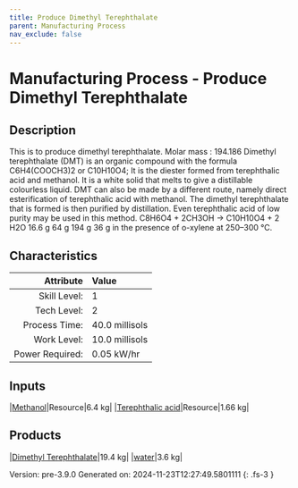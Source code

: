```yaml
---
title: Produce Dimethyl Terephthalate
parent: Manufacturing Process
nav_exclude: false
---
```

# Manufacturing Process - Produce Dimethyl Terephthalate

## Description
&#10;&#9;&#9;&#9;This is to produce dimethyl terephthalate. Molar mass : 194.186 &#10;&#9;&#9;&#9;Dimethyl terephthalate (DMT) is an organic compound with the formula C6H4(COOCH3)2&#10;&#9;&#9;&#9;or C10H10O4;&#10;&#9;&#9;&#9;&#10;&#9;&#9;&#9;It is the diester formed from terephthalic acid and methanol.&#10;&#9;&#9;&#9;It is a white solid that melts to give a distillable colourless liquid.&#10;&#9;&#9;&#9;&#10;&#9;&#9;&#9;DMT can also be made by a different route, namely direct esterification of &#10;&#9;&#9;&#9;terephthalic acid with methanol. The dimethyl terephthalate that is formed is &#10;&#9;&#9;&#9;then purified by distillation. Even terephthalic acid of low purity may be used &#10;&#9;&#9;&#9;in this method.&#10;&#10;&#9;&#9;&#9;C8H6O4 + 2CH3OH → C10H10O4 + 2 H2O&#10;&#9;&#9;&#9; 16.6 g     64 g     194 g     36 g&#10;&#9;&#9;&#9;in the presence of o-xylene at 250–300 °C.&#10;&#9;&#9;

## Characteristics

| Attribute      | Value |
|--------:|:------|
|Skill Level:|1|
|Tech Level:|2|
|Process Time:|40.0 millisols|
|Work Level:|10.0 millisols|
|Power Required:|0.05 kW/hr|

## Inputs

|[Methanol](../resource/methanol.html)|Resource|6.4 kg|
|[Terephthalic acid](../resource/terephthalic-acid.html)|Resource|1.66 kg|

## Products

|[Dimethyl Terephthalate](../resource/dimethyl-terephthalate.html)|19.4 kg|
|[water](../resource/water.html)|3.6 kg|


Version: pre-3.9.0 Generated on: 2024-11-23T12:27:49.5801111
{: .fs-3 }

